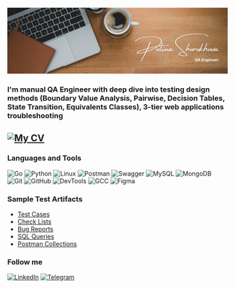 [![Header](https://github.com/NeFloka/NeFloka/blob/main/assets/Brown%20Wood%20Minimalist%20Profile%20LinkedIn%20Banner%20(2).png)](https://github.com/NeFloka/NeFloka/blob/main/assets/Brown%20Wood%20Minimalist%20Profile%20LinkedIn%20Banner%20(2).png)

### I'm manual QA Engineer with deep dive into testing design methods (Boundary Value Analysis, Pairwise, Decision Tables, State Transition, Equivalents Classes), 3-tier web applications troubleshooting

## [![My CV](https://img.shields.io/badge/My_CV-FFFFFF?style=plastic&logo=About.me)](https://drive.google.com/file/d/19DwK7TYxlL5zuNM_RU3vrdwopSn8VR_v/view?usp=drive_link)

### Languages and Tools
![Go](https://img.shields.io/badge/Go-FFFFFF?logo=go&style=plastic)
![Python](https://img.shields.io/badge/Python-FFFFFF?logo=Python&style=plastic)
![Linux](https://img.shields.io/badge/Linux-FFFFFF?logo=Linux&style=plastic)
![Postman](https://img.shields.io/badge/Postman-FFFFFF?logo=Postman&style=plastic)
![Swagger](https://img.shields.io/badge/Swagger-FFFFFF?logo=Swagger&style=plastic)
![MySQL](https://img.shields.io/badge/MySQL-FFFFFF?logo=MySQL&style=plastic)
![MongoDB](https://img.shields.io/badge/MongoDB-FFFFFF?logo=MongoDB&style=plastic)
![Git](https://img.shields.io/badge/Git-FFFFFF?logo=Git&style=plastic)
![GitHub](https://img.shields.io/badge/GitHub-FFFFFF?logo=githubactions&style=plastic)
![DevTools](https://img.shields.io/badge/DevTools-FFFFFF?logo=googlechrome&style=plastic)
![GCC](https://img.shields.io/badge/GCC-FFFFFF?logo=google&style=plastic)
![Figma](https://img.shields.io/badge/Figma-FFFFFF?logo=Figma&style=plastic)

### Sample Test Artifacts
- [Test Cases](https://drive.google.com/drive/folders/1hG-mzyhQ-q43lq2ZmdY_B6tMaGrawltG?usp=drive_link)
- [Check Lists](https://drive.google.com/drive/folders/1mYWoKrR4s2mOiO2As1av31VCm2pgkJ3K?usp=drive_link)
- [Bug Reports](https://drive.google.com/drive/folders/1DO2ZV1FoWyXF_PffEZxrKnsSUHrwbBCH?usp=drive_link)
- [SQL Queries]()
- [Postman Collections]()

### Follow me
[![LinkedIn](https://img.shields.io/badge/LinkedIn-2172D2?logo=LinkedIn&style=plastic)](https://www.linkedin.com/in/polina-shorokhova/)
[![Telegram](https://img.shields.io/badge/Telegram-FFFFFF?logo=Telegram&style=plastic)](https://t.me/NeFloka)
